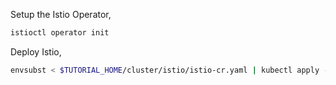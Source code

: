 
Setup the Istio Operator,

```bash
istioctl operator init
```

Deploy Istio,

```bash
envsubst < $TUTORIAL_HOME/cluster/istio/istio-cr.yaml | kubectl apply -f -
```
